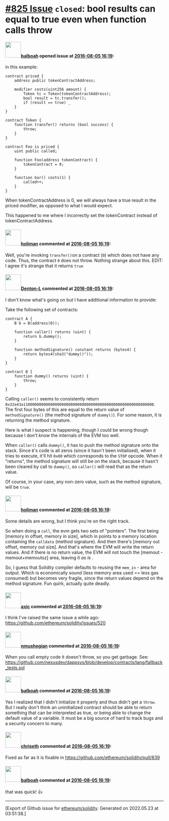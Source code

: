 # [\#825 Issue](https://github.com/ethereum/solidity/issues/825) `closed`: bool results can equal to true even when function calls throw

#### <img src="https://avatars.githubusercontent.com/u/294690?u=e23412bf01405892cda463c8feda0d3080fd4253&v=4" width="50">[balboah](https://github.com/balboah) opened issue at [2016-08-05 16:19](https://github.com/ethereum/solidity/issues/825):

in this example:

```
contract priced {
    address public tokenContractAddress;

    modifier costs(uint256 amount) {
        Token tc = Token(tokenContractAddress);
        bool result = tc.transfer();
        if (result == true) _
    }
}

contract Token {
    function transfer() returns (bool success) {
        throw;
    }
}

contract Foo is priced {
    uint public called;

    function Foo(address tokenContract) {
        tokenContract = 0;
    }

    function bar() costs(1) {
        called++;
    }
}
```

When tokenContractAddress is 0, we will always have a true result in the priced modifier, as opposed to what I would expect.

This happened to me where I incorrectly set the tokenContract instead of tokenContractAddress.


#### <img src="https://avatars.githubusercontent.com/u/142290?u=cc1c365b40d8b3b84e2622effc8c8f7792e2a216&v=4" width="50">[holiman](https://github.com/holiman) commented at [2016-08-05 16:19](https://github.com/ethereum/solidity/issues/825#issuecomment-237917347):

Well, you're invoking `transfer()`on a contract (`0`) which does not have any code. Thus, the contract `0` does not throw. Nothing strange about this. EDIT: I agree it's strange that it returns `true`

#### <img src="https://avatars.githubusercontent.com/u/9620836?u=6a792ee80e79b87f64f6aa16bd323e5a7a7bad97&v=4" width="50">[Denton-L](https://github.com/Denton-L) commented at [2016-08-05 16:19](https://github.com/ethereum/solidity/issues/825#issuecomment-237937200):

I don't know what's going on but I have additional information to provide:

Take the following set of contracts:

```
contract A {
    B b = B(address(0));

    function caller() returns (uint) {
        return b.dummy();
    }

    function methodSignature() constant returns (bytes4) {
        return bytes4(sha3("dummy()"));
    }
}

contract B {
    function dummy() returns (uint) {
        throw;
    }
}
```

Calling `caller()` seems to consistently return `0x32e43a1100000000000000000000000000000000000000000000000000000000`. The first four bytes of this are equal to the return value of `methodSignature()` (the method signature of `dummy()`). For some reason, it is returning the method signature.

Here is what I suspect is happening, though I could be wrong though because I don't know the internals of the EVM too well.

When `caller()` calls `dummy()`, it has to push the method signature onto the stack. Since `B`'s code is all zeros (since it hasn't been initialised), when it tries to execute, it'll hit `0x00` which corresponds to the `STOP` opcode. When it "returns", the method signature will still be on the stack, because it hasn't been cleared by  call to `dummy()`, so `caller()` will read that as the return value.

Of course, in your case, any non-zero value, such as the method signature, will be `true`.

#### <img src="https://avatars.githubusercontent.com/u/142290?u=cc1c365b40d8b3b84e2622effc8c8f7792e2a216&v=4" width="50">[holiman](https://github.com/holiman) commented at [2016-08-05 16:19](https://github.com/ethereum/solidity/issues/825#issuecomment-237942872):

Some details are wrong, but I think you're on the right track. 

So when doing a `call`, the evm gets two sets of "pointers". The first being [memory in offset, memory in size], which in points to a memory location containing the `calldata` (method signature). And then there's [memory out offset, memory out size]. And that's where the EVM will write the return values. And if there is no return value, the EVM will not touch the [memout - memout+memoutsz] area, leaving it _as is_ . 

So, I guess that Solidity compiler defaults to reusing the `mem_in` - area for output. Which is economically sound (less memory area used == less gas consumed) but becomes very fragile, since the return values depend on the method signature. Fun quirk, actually quite deadly.

#### <img src="https://avatars.githubusercontent.com/u/20340?v=4" width="50">[axic](https://github.com/axic) commented at [2016-08-05 16:19](https://github.com/ethereum/solidity/issues/825#issuecomment-237944240):

I think I've raised the same issue a while ago: https://github.com/ethereum/solidity/issues/520

#### <img src="https://avatars.githubusercontent.com/u/924397?u=4c3e5a7b67595961461f5ac3e1dd41aca26a5b4b&v=4" width="50">[nmushegian](https://github.com/nmushegian) commented at [2016-08-05 16:19](https://github.com/ethereum/solidity/issues/825#issuecomment-237988628):

When you call empty code it doesn't throw, so you get garbage. See: https://github.com/nexusdev/dappsys/blob/develop/contracts/lang/fallback_tests.sol

#### <img src="https://avatars.githubusercontent.com/u/294690?u=e23412bf01405892cda463c8feda0d3080fd4253&v=4" width="50">[balboah](https://github.com/balboah) commented at [2016-08-05 16:19](https://github.com/ethereum/solidity/issues/825#issuecomment-238013126):

Yes I realized that I didn't initialize it properly and thus didn't get a `throw`. But I really don't think an uninitialized contract should be able to return something that can be interpreted as true, or being able to change the default value of a variable. It must be a big source of hard to track bugs and a security concern to many.

#### <img src="https://avatars.githubusercontent.com/u/9073706?v=4" width="50">[chriseth](https://github.com/chriseth) commented at [2016-08-05 16:19](https://github.com/ethereum/solidity/issues/825#issuecomment-238838034):

Fixed as far as it is fixable in https://github.com/ethereum/solidity/pull/839

#### <img src="https://avatars.githubusercontent.com/u/294690?u=e23412bf01405892cda463c8feda0d3080fd4253&v=4" width="50">[balboah](https://github.com/balboah) commented at [2016-08-05 16:19](https://github.com/ethereum/solidity/issues/825#issuecomment-238842599):

that was quick! 👍


-------------------------------------------------------------------------------



[Export of Github issue for [ethereum/solidity](https://github.com/ethereum/solidity). Generated on 2022.05.23 at 03:51:38.]
